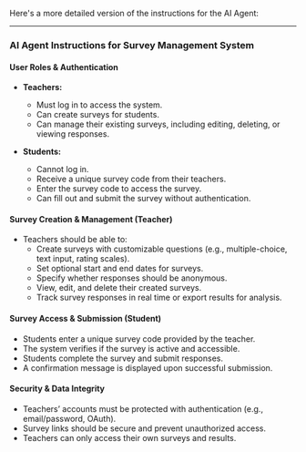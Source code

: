 Here's a more detailed version of the instructions for the AI Agent:

---

### **AI Agent Instructions for Survey Management System**

#### **User Roles & Authentication**
- **Teachers:**
  - Must log in to access the system.
  - Can create surveys for students.
  - Can manage their existing surveys, including editing, deleting, or viewing responses.

- **Students:**
  - Cannot log in.
  - Receive a unique survey code from their teachers.
  - Enter the survey code to access the survey.
  - Can fill out and submit the survey without authentication.

#### **Survey Creation & Management (Teacher)**
- Teachers should be able to:
  - Create surveys with customizable questions (e.g., multiple-choice, text input, rating scales).
  - Set optional start and end dates for surveys.
  - Specify whether responses should be anonymous.
  - View, edit, and delete their created surveys.
  - Track survey responses in real time or export results for analysis.

#### **Survey Access & Submission (Student)**
- Students enter a unique survey code provided by the teacher.
- The system verifies if the survey is active and accessible.
- Students complete the survey and submit responses.
- A confirmation message is displayed upon successful submission.

#### **Security & Data Integrity**
- Teachers’ accounts must be protected with authentication (e.g., email/password, OAuth).
- Survey links should be secure and prevent unauthorized access.
- Teachers can only access their own surveys and results.

